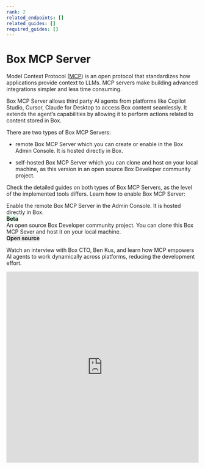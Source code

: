```yaml
---
rank: 2
related_endpoints: []
related_guides: []
required_guides: []
---
```


# Box MCP Server

Model Context Protocol ([MCP](https://modelcontextprotocol.io/introduction)) is an open protocol that standardizes how applications provide context to LLMs. MCP servers make building advanced integrations simpler and less time consuming.

Box MCP Server allows third party AI agents from platforms like Copilot Studio, Cursor, Claude for Desktop to access Box content seamlessly. It extends the agent’s capabilities by allowing it to perform actions related to content stored in Box.

There are two types of Box MCP Servers:

- remote Box MCP Server which you can create or enable in the Box Admin Console. It is hosted directly in Box.
<!--alex ignore-->
- self-hosted Box MCP Server which you can clone and host on your local machine, as this version in an open source Box Developer community project.
<!--alex enable-->

Check the detailed guides on both types of Box MCP Servers, as the level of the implemented tools differs. Learn how to enable Box MCP Server:

<TileGrid rows="2">
  <Tile type="mcp" title="Remote Box MCP Server" href="/guides/box-mcp/remote">
    Enable the remote Box MCP Server in the Admin Console. It is hosted directly in Box.
    <div>
    <strong style="background-color: #e1ffe7">Beta</strong>
    </div>
  </Tile>
  <Tile type="mcp" title="Self-hosted Box MCP Server" href="/guides/box-mcp/self-hosted">
    An open source Box Developer community project. You can clone this Box MCP Sever and host it on your local machine.
    <div>
    <strong style="background-color: #e8e8e8">Open source</strong>
    </div>
  </Tile>
</TileGrid>

Watch an interview with Box CTO, Ben Kus, and learn how MCP empowers AI agents to work dynamically across platforms, reducing the development effort.

<iframe width="100%" height="500" src="https://www.youtube.com/embed/u_y5_y9JGg4?si=PY2__LklwsGWwiAD" title="MCP: The API standard that makes AI actionable for enterprises | Box AI Explainer Series EP4 with Ben Kus, Box CTO" frameborder="0" allow="accelerometer; clipboard-write; encrypted-media; gyroscope; picture-in-picture; web-share" referrerpolicy="strict-origin-when-cross-origin" allowfullscreen></iframe>